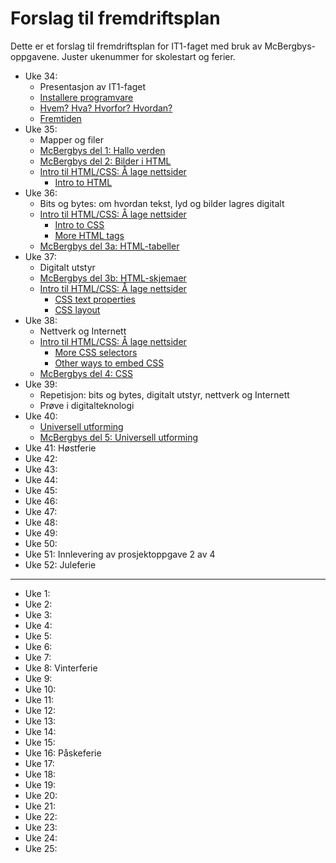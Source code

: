# Forslag til fremdriftsplan

Dette er et forslag til fremdriftsplan for IT1-faget med bruk av McBergbys-oppgavene. Juster ukenummer for skolestart og ferier.


* Uke 34: 
  * Presentasjon av IT1-faget
  * [Installere programvare](https://github.com/fagstoff/IT1/blob/master/Oppgaver/Programvare.md)
  * [Hvem? Hva? Hvorfor? Hvordan?](https://github.com/fagstoff/IT1/blob/master/Oppgaver/Hvem-Hva-Hvorfor-Hvordan.md)
  * [Fremtiden](https://github.com/fagstoff/IT1/blob/master/Oppgaver/Fremtiden.md)
* Uke 35: 
  * Mapper og filer
  * [McBergbys del 1: Hallo verden](https://github.com/fagstoff/IT1/blob/master/Oppgaver/Nettsteder%20og%20multimedier/McBergbys%20-%20del%2001.md)
  * [McBergbys del 2: Bilder i HTML](https://github.com/fagstoff/IT1/blob/master/Oppgaver/Nettsteder%20og%20multimedier/McBergbys%20-%20del%2002.md)
  * [Intro til HTML/CSS: Å lage nettsider](https://github.com/fagstoff/IT1/blob/master/Oppgaver/Nettsteder%20og%20multimedier/Kurs%20i%20HTML%20og%20CSS.md)
    * [Intro to HTML](https://www.khanacademy.org/computing/computer-programming/html-css/intro-to-html/v/making-webpages-intro)
* Uke 36: 
  * Bits og bytes: om hvordan tekst, lyd og bilder lagres digitalt 
  * [Intro til HTML/CSS: Å lage nettsider](https://github.com/fagstoff/IT1/blob/master/Oppgaver/Nettsteder%20og%20multimedier/Kurs%20i%20HTML%20og%20CSS.md)
    * [Intro to CSS](https://www.khanacademy.org/computing/computer-programming/html-css/intro-to-css/p/css-basics)
    * [More HTML tags](https://www.khanacademy.org/computing/computer-programming/html-css/html-tags-continued/p/html-links)
  * [McBergbys del 3a: HTML-tabeller](https://github.com/fagstoff/IT1/blob/master/Oppgaver/Nettsteder%20og%20multimedier/McBergbys%20-%20del%2003a.md)
* Uke 37: 
  * Digitalt utstyr
  * [McBergbys del 3b: HTML-skjemaer](https://github.com/fagstoff/IT1/blob/master/Oppgaver/Nettsteder%20og%20multimedier/McBergbys%20-%20del%2003b.md)
  * [Intro til HTML/CSS: Å lage nettsider](https://github.com/fagstoff/IT1/blob/master/Oppgaver/Nettsteder%20og%20multimedier/Kurs%20i%20HTML%20og%20CSS.md)
    * [CSS text properties](https://www.khanacademy.org/computing/computer-programming/html-css#css-text-properties)
    * [CSS layout](https://www.khanacademy.org/computing/computer-programming/html-css/css-layout-properties/p/css-grouping-elements)
* Uke 38: 
  * Nettverk og Internett
  * [Intro til HTML/CSS: Å lage nettsider](https://github.com/fagstoff/IT1/blob/master/Oppgaver/Nettsteder%20og%20multimedier/Kurs%20i%20HTML%20og%20CSS.md)
    * [More CSS selectors](https://www.khanacademy.org/computing/computer-programming/html-css/more-css-selectors/p/using-multiple-css-classes)
    * [Other ways to embed CSS](https://www.khanacademy.org/computing/computer-programming/html-css/more-ways-to-embed-css/p/using-inline-css-styles)
  * [McBergbys del 4: CSS](https://github.com/fagstoff/IT1/blob/master/Oppgaver/Nettsteder%20og%20multimedier/McBergbys%20-%20del%2004.md)
* Uke 39: 
  * Repetisjon: bits og bytes, digitalt utstyr, nettverk og Internett
  * Prøve i digitalteknologi
* Uke 40: 
  * [Universell utforming](https://uu.difi.no/)
  * [McBergbys del 5: Universell utforming](https://github.com/fagstoff/IT1/blob/master/Oppgaver/Nettsteder%20og%20multimedier/McBergbys%20-%20del%2005.md)
* Uke 41: Høstferie
* Uke 42: 
* Uke 43: 
* Uke 44: 
* Uke 45: 
* Uke 46: 
* Uke 47: 
* Uke 48: 
* Uke 49: 
* Uke 50: 
* Uke 51: Innlevering av prosjektoppgave 2 av 4
* Uke 52: Juleferie

<hr/>

* Uke 1:
* Uke 2:
* Uke 3:
* Uke 4:
* Uke 5:
* Uke 6:
* Uke 7:
* Uke 8: Vinterferie
* Uke 9:
* Uke 10:
* Uke 11:
* Uke 12:
* Uke 13:
* Uke 14:
* Uke 15:
* Uke 16: Påskeferie
* Uke 17:
* Uke 18:
* Uke 19:
* Uke 20:
* Uke 21:
* Uke 22:
* Uke 23:
* Uke 24:
* Uke 25:
